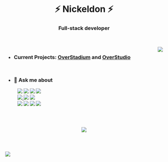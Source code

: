 <h1 align="center">⚡ Nickeldon ⚡</h1>
<h3 align="center">Full-stack developer</h3>

</br>
</br>

<a href="https://discord.com/users/418762590454284289">
<img src="https://lanyard.cnrad.dev/api/418762590454284289" align="right">
</a>

<h3 align="left">
  
- Current Projects: [OverStadium](https://github.com/Nickeldon/OverStadium) and [OverStudio](https://github.com/Nickeldon/OverStudio)

  </br>
  
- 💬 Ask me about
  
<p align="left">
   &nbsp;&nbsp;&nbsp;&nbsp;&nbsp;&nbsp;&nbsp;&nbsp;&nbsp;
    <a href="https://developer.mozilla.org/en-US/docs/Web/HTML"><img src="https://img.shields.io/badge/html5%20-%23E34F26.svg?&style=for-the-badge&logo=html5&logoColor=white"/></a>
    <a href="https://developer.mozilla.org/en-US/docs/Web/CSS"><img src="https://img.shields.io/badge/css%20-%231572B6.svg?&style=for-the-badge&logo=css&logoColor=white"/></a>
    <a href="https://svelte.dev/docs/"><img src="https://img.shields.io/badge/svelte%20-%23e65719.svg?&style=for-the-badge&logo=svelte&logoColor=white"/></a>
    <a href="https://docs.arduino.cc/"><img src="https://img.shields.io/badge/arduino%20-%2300979C.svg?&style=for-the-badge&logo=arduino&logoColor=white"/></a>
<br>
    &nbsp;&nbsp;&nbsp;&nbsp;&nbsp;&nbsp;&nbsp;&nbsp;&nbsp;
    <a href="https://nodejs.org/docs/latest/api/"><img src="https://img.shields.io/badge/node.js%20-%2343853D.svg?&style=for-the-badge&logo=node.js&logoColor=white"/>
    <a href="https://developer.mozilla.org/en-US/docs/Web/JavaScript"><img src="https://img.shields.io/badge/javascript%20-%23323330.svg?&style=for-the-badge&logo=javascript&logoColor=%23F7DF1E"/></a>
    <a href="https://www.typescriptlang.org/docs/"><img src="https://img.shields.io/badge/typescript%20-%230610c4.svg?&style=for-the-badge&logo=typescript&logoColor=white"/></a>
<br>
    &nbsp;&nbsp;&nbsp;&nbsp;&nbsp;&nbsp;&nbsp;&nbsp;&nbsp;
    <a href = "https://www.electronjs.org/docs/latest"><img src="https://img.shields.io/badge/electron%20-%23005457.svg?&style=for-the-badge&logo=electron&logoColor=white"/></a>
    <a href="https://docs.oracle.com/en/java/"><img src="https://img.shields.io/badge/java%20-%23e65719.svg?&style=for-the-badge&logo=java&logoColor=white"/></a>
    <a href="https://git-scm.com/docs/git"><img src="https://img.shields.io/badge/git%20-%23F05033.svg?&style=for-the-badge&logo=git&logoColor=white"/></a>
    <a href="https://docs.python.org/3/"><img src="https://img.shields.io/badge/python%20-%23ffde57.svg?&style=for-the-badge&logo=python&logoColor=%ffde57"/></a>
</p>
</h3>

</br></br>

<p align="center">
  <img src="http://github-profile-summary-cards.vercel.app/api/cards/profile-details?username=nickeldon&theme=ayu_mirage" />
</p>

</br>

</br>

![](https://komarev.com/ghpvc/?username=Nickeldon)
